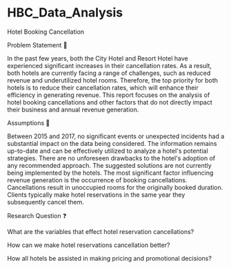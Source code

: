 # HBC_Data_Analysis
Hotel Booking Cancellation

Problem Statement 🎯

In the past few years, both the City Hotel and Resort Hotel have experienced significant increases in their cancellation rates. As a result, both hotels are currently facing a range of challenges, such as reduced revenue and underutilized hotel rooms. Therefore, the top priority for both hotels is to reduce their cancellation rates, which will enhance their efficiency in generating revenue. This report focuses on the analysis of hotel booking cancellations and other factors that do not directly impact their business and annual revenue generation.


Assumptions 🤔

Between 2015 and 2017, no significant events or unexpected incidents had a substantial impact on the data being considered.
The information remains up-to-date and can be effectively utilized to analyze a hotel's potential strategies.
There are no unforeseen drawbacks to the hotel's adoption of any recommended approach.
The suggested solutions are not currently being implemented by the hotels.
The most significant factor influencing revenue generation is the occurrence of booking cancellations.
Cancellations result in unoccupied rooms for the originally booked duration.
Clients typically make hotel reservations in the same year they subsequently cancel them.


Research Question ❓

What are the variables that effect hotel reservation cancellations?

How can we make hotel reservations cancellation better?

How all hotels be assisted in making pricing and promotional decisions?



